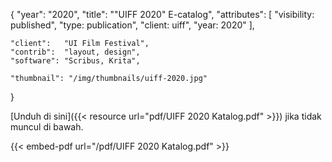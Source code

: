 {
	"year": "2020",
	"title": "\"UIFF 2020\" E-catalog",
	"attributes": [
		"visibility: published",
		"type: publication",
		"client: uiff",
		"year: 2020"
	],
	
	"client":   "UI Film Festival",
	"contrib":  "layout, design",
	"software": "Scribus, Krita",
	
	"thumbnail": "/img/thumbnails/uiff-2020.jpg"
}

[Unduh di sini]({{< resource url="pdf/UIFF 2020 Katalog.pdf" >}}) jika tidak muncul di bawah.

{{< embed-pdf url="/pdf/UIFF 2020 Katalog.pdf" >}}
